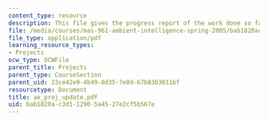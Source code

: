 ```yaml
---
content_type: resource
description: This file gives the progress report of the work done so far on the project.
file: /media/courses/mas-961-ambient-intelligence-spring-2005/bab1820ac3d112905a4527e2cf5b567e_ae_proj_update.pdf
file_type: application/pdf
learning_resource_types:
- Projects
ocw_type: OCWFile
parent_title: Projects
parent_type: CourseSection
parent_uid: 23ce42e9-4b49-8d35-7e0d-67b83b3011bf
resourcetype: Document
title: ae_proj_update.pdf
uid: bab1820a-c3d1-1290-5a45-27e2cf5b567e
---
```

